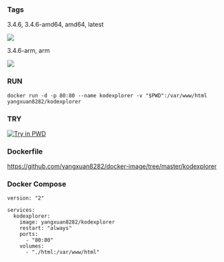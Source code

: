 ### Tags

3.4.6, 3.4.6-amd64, amd64, latest

[![](https://images.microbadger.com/badges/image/yangxuan8282/kodexplorer.svg)](https://microbadger.com/images/yangxuan8282/kodexplorer "Get your own image badge on microbadger.com")

3.4.6-arm, arm 

[![](https://images.microbadger.com/badges/image/yangxuan8282/kodexplorer:arm.svg)](https://microbadger.com/images/yangxuan8282/kodexplorer:arm "Get your own image badge on microbadger.com")

### RUN

```
docker run -d -p 80:80 --name kodexplorer -v "$PWD":/var/www/html yangxuan8282/kodexplorer
```

### TRY

[![Try in PWD](https://github.com/play-with-docker/stacks/raw/cff22438cb4195ace27f9b15784bbb497047afa7/assets/images/button.png)](http://play-with-docker.com/?stack=https://gist.github.com/yangxuan8282/2f64a4edb2fd6f692b1c8e437ff68468/raw/508435a4fd35e5f378ae7598cfcd67baff24ef62/stack.yml)

### Dockerfile

https://github.com/yangxuan8282/docker-image/tree/master/kodexplorer

### Docker Compose

```
version: "2"

services:
  kodexplorer:
    image: yangxuan8282/kodexplorer
    restart: "always"
    ports:
      - "80:80"
    volumes:
      - "./html:/var/www/html"
```

